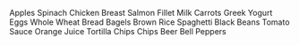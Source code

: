 Apples
Spinach
Chicken Breast
Salmon Fillet
Milk
Carrots
Greek Yogurt
Eggs
Whole Wheat Bread
Bagels
Brown Rice
Spaghetti
Black Beans
Tomato Sauce
Orange Juice
Tortilla Chips
Chips
Beer
Bell Peppers
